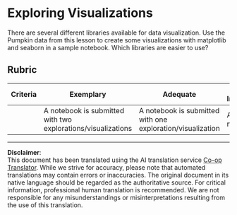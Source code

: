 <!--
CO_OP_TRANSLATOR_METADATA:
{
  "original_hash": "4485a1ed4dd1b5647365e3d87456515d",
  "translation_date": "2025-09-06T10:47:54+00:00",
  "source_file": "2-Regression/2-Data/assignment.md",
  "language_code": "en"
}
-->
# Exploring Visualizations

There are several different libraries available for data visualization. Use the Pumpkin data from this lesson to create some visualizations with matplotlib and seaborn in a sample notebook. Which libraries are easier to use?

## Rubric

| Criteria | Exemplary | Adequate | Needs Improvement |
| -------- | --------- | -------- | ----------------- |
|          | A notebook is submitted with two explorations/visualizations         |   A notebook is submitted with one exploration/visualization       |  A notebook is not submitted                 |

---

**Disclaimer**:  
This document has been translated using the AI translation service [Co-op Translator](https://github.com/Azure/co-op-translator). While we strive for accuracy, please note that automated translations may contain errors or inaccuracies. The original document in its native language should be regarded as the authoritative source. For critical information, professional human translation is recommended. We are not responsible for any misunderstandings or misinterpretations resulting from the use of this translation.